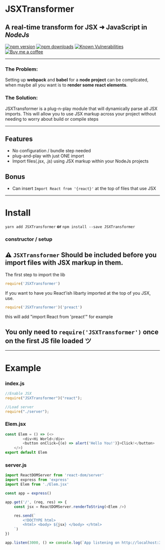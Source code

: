 # JSXTransformer
## A real-time transform for JSX ➜ JavaScript in ***NodeJs***

[![npm version](https://badge.fury.io/js/JSXTransformer.svg)](https://www.npmjs.com/package/JSXTransformer) [![npm downloads](https://img.shields.io/npm/dt/JSXTransformer.svg)](http://www.npmtrends.com/JSXTransformer) [![Known Vulnerabilities](https://snyk.io/test/npm/redux-auto/badge.svg)](https://snyk.io/test/npm/JSXTransformer)  [![Buy me a coffee](https://img.shields.io/badge/buy%20me-a%20coffee-orange.svg)](https://www.buymeacoffee.com/codemeasandwich)

---

### The Problem:
Setting up **webpack** and **babel** for a **node project** can be complicated, when maybe all you want is to **render some react elements**.

### **The Solution**:
JSXTransformer is a plug-n-play module that will dynamically parse all JSX imports. This will allow you to use JSX markup across your project without needing to worry about build or compile steps

---

## Features

- No configuration / bundle step needed
- plug-and-play with just ONE import
- Import files(.jsx, .js) using JSX markup within your NodeJs projects

## Bonus  

- Can insert `Import React from '{react}'` at the top of files that use JSX

---

# Install

`yarn add JSXTransformer`
**or**
`npm install --save JSXTransformer`



### constructor / setup

## ⚠ `JSXTransformer` Should be included before you import files with JSX markup in them.

The first step to import the lib
``` js
require('JSXTransformer')
```
If you want to have you React'ish libarty imported at the top of you JSX, use.
``` js
require('JSXTransformer')('preact')
```
this will add "import React from 'preact'" for example

##  You only need to `require('JSXTransformer')` once  on the first  JS file loaded ツ

---

# Example

### index.js
``` js
//Enable JSX
require("JSXTransformer")("react");

//Load server
require("./server");
```

### Elem.jsx
``` js
const Elem = () => (<>
        <div>Hi World</div>
        <button onClick={(e) => alert('Hello You!')}>Click!</button>
    </>)
export default Elem
```
### server.js

``` js
import ReactDOMServer from 'react-dom/server'
import express from 'express'
import Elem from './Elem.jsx'

const app = express()

app.get('/', (req, res) => {
    const jsx = ReactDOMServer.renderToString(<Elem />)

    res.send(`
        <!DOCTYPE html>
        <html> <body> ${jsx} </body> </html>
    `)
})

app.listen(3000, () => console.log(`App listening on http://localhost:3000}`))
```

